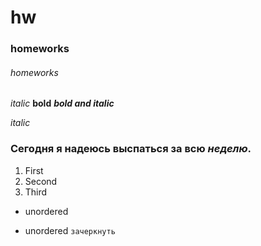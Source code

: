 # hw
### homeworks
###### homeworks


*italic*
**bold**
***bold and italic***

_italic_
### Сегодня я надеюсь выспаться за всю ***неделю***. 
1. First
2. Second
3. Third
+ unordered
- unordered
```зачеркнуть```
